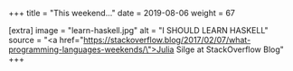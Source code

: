 +++
title = "This weekend..."
date = 2019-08-06
weight = 67

[extra]
image = "learn-haskell.jpg"
alt = "I SHOULD LEARN HASKELL"
source = "<a href=\"https://stackoverflow.blog/2017/02/07/what-programming-languages-weekends/\">Julia Silge</a> at StackOverflow Blog"
+++
